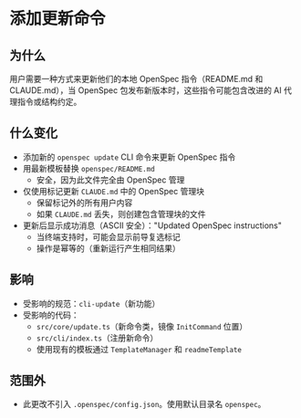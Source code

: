 # 添加更新命令

## 为什么

用户需要一种方式来更新他们的本地 OpenSpec 指令（README.md 和 CLAUDE.md），当 OpenSpec 包发布新版本时，这些指令可能包含改进的 AI 代理指令或结构约定。

## 什么变化

- 添加新的 `openspec update` CLI 命令来更新 OpenSpec 指令
- 用最新模板替换 `openspec/README.md`
  - 安全，因为此文件完全由 OpenSpec 管理
- 仅使用标记更新 `CLAUDE.md` 中的 OpenSpec 管理块
  - 保留标记外的所有用户内容
  - 如果 `CLAUDE.md` 丢失，则创建包含管理块的文件
- 更新后显示成功消息（ASCII 安全）："Updated OpenSpec instructions"
  - 当终端支持时，可能会显示前导复选标记
  - 操作是幂等的（重新运行产生相同结果）

## 影响

- 受影响的规范：`cli-update`（新功能）
- 受影响的代码：
  - `src/core/update.ts`（新命令类，镜像 `InitCommand` 位置）
  - `src/cli/index.ts`（注册新命令）
  - 使用现有的模板通过 `TemplateManager` 和 `readmeTemplate`

## 范围外

- 此更改不引入 `.openspec/config.json`。使用默认目录名 `openspec`。